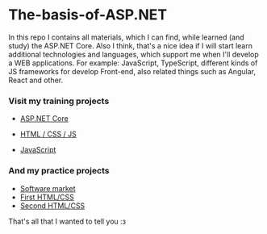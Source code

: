 # The-basis-of-ASP.NET
In this repo I contains all materials, which I can find, while learned (and study) the ASP.NET Core. Also I think, that's a nice idea if I will start learn additional technologies and languages, which support me when I'll develop a WEB applications. For example: JavaScript, TypeScript, different kinds of JS frameworks for develop Front-end, also related things such as Angular, React and other.

### Visit my training projects

* [ASP.NET Core](https://github.com/Sparrow1488/The-basis-of-ASP.NET/tree/main/ASP.NET%20Core/BaseCource)

* [HTML / CSS / JS](https://github.com/Sparrow1488/The-basis-of-ASP.NET/tree/main/Bases-Of-Bootstrap)

* [JavaScript](https://github.com/Sparrow1488/The-basis-of-ASP.NET/tree/main/Bases-Of-Bootstrap/%24Java_Script)

### And my practice projects

* [Software market](https://github.com/Sparrow1488/The-basis-of-ASP.NET/tree/main/SoftwareShop)
* [First HTML/CSS](https://github.com/Sparrow1488/The-basis-of-ASP.NET/tree/main/Bases-Of-Bootstrap/Flex-3-practice)
* [Second HTML/CSS](https://github.com/Sparrow1488/The-basis-of-ASP.NET/tree/main/Bases-Of-Bootstrap/Flex-practice-2)

That's all that I wanted to tell you :з

